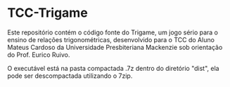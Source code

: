 # TCC-Trigame

Este repositório contém o código fonte do Trigame, um jogo sério para o ensino de relações trigonométricas, desenvolvido para o TCC do Aluno Mateus Cardoso da Universidade Presbiteriana Mackenzie sob orientação do Prof. Eurico Ruivo.

O executável está na pasta compactada .7z dentro do diretório "dist", ela pode ser descompactada utilizando o 7zip.
